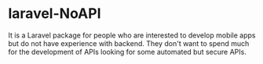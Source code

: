 # laravel-NoAPI
It is a Laravel package for people who are interested to develop mobile apps but do not have experience with backend. They don't want to spend much for the development of APIs looking for some automated but secure APIs.
